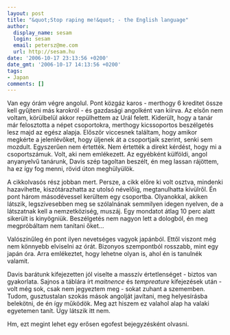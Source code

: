 ```yaml
---
layout: post
title: "&quot;Stop raping me!&quot; - the English language"
author:
  display_name: sesam
  login: sesam
  email: petersz@me.com
  url: http://sesam.hu
date: '2006-10-17 23:13:56 +0200'
date_gmt: '2006-10-17 14:13:56 +0200'
tags:
- Japan
comments: []
---
```


Van egy órám végre angolul. Pont közgáz karos - merthogy 6 kreditet össze kell gyűjteni más karokról - és gazdasági angolként van kiírva. Az elsőn nem voltam, körülbelül akkor repülhettem az Urál felett. Kiderült, hogy a tanár már felosztotta a népet csoportokra, merthogy kicssoportos beszélgetés lesz majd az egész alapja. Először viccesnek találtam, hogy amikor megkérte a jelenlévőket, hogy üljenek át a csoportjaik szerint, senki sem mozdult. Egyszerűen nem értették. Nem értették a direkt kérdést, hogy mi a csoportszámuk. Volt, aki nem emlékezett. Az egyébként külföldi, angol anyanyelvű tanárunk, Davis szép tagoltan beszélt, én meg lassan rájöttem, ha ez így fog menni, rövid úton meghülyülök.

A cikkolvasós rész jobban mert. Persze, a cikk előre ki volt osztva, mindenki hazavihette, kiszótárazhatta az utolsó névelőig, megtanulhatta kívülről. Én pont három másodévessel kerültem egy csoportba. Olyanokkal, akiken látszik, legszívesebben meg se szólalnának semmilyen idegen nyelven, de a látszatnak kell a nemzetköziség, muszáj. Egy mondatot átlag 10 perc alatt sikerült is kinyögniük. Beszélgetés nem nagyon lett a dologból, én meg megpróbáltam nem tanítani őket...

Valószínűleg én pont ilyen nevetséges vagyok japánból. Ettől viszont még nem könnyebb elviselni az órát. Bizonyos szempontból rosszabb, mint egy japán óra. Arra emlékeztet, hogy lehetne olyan is, ahol én is tanulnék valamit.

Davis barátunk kifejezetten jól viselte a masszív értetlenséget - biztos van gyakorlata. Sajnos a táblára írt _maitnence_ és _tempreature_ kifejezések után - volt még sok, csak nem jegyeztem meg - sokat zuhant a szememben. Tudom, gusztustalan szokás mások angolját javítani, meg helyesírásba belekötni, de én így működök. Meg azt hiszem ez valahol alap ha valaki egyetemen tanít. Úgy látszik itt nem.

Hm, ezt megint lehet egy erősen egofest bejegyzésként olvasni.
